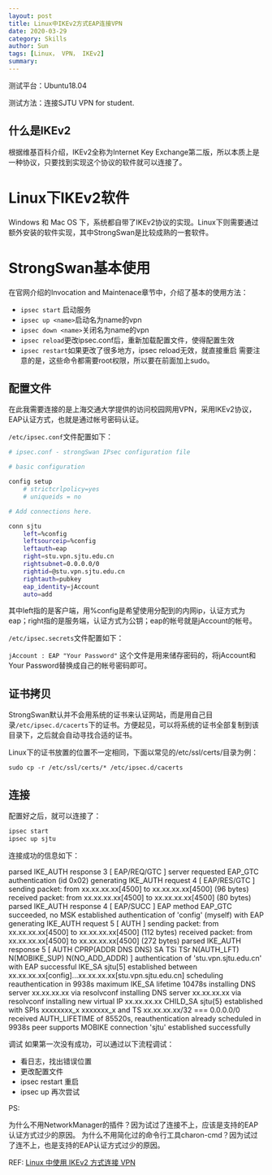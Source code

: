 ```yaml
---
layout: post
title: Linux中IKEv2方式EAP连接VPN
date: 2020-03-29
category: Skills
author: Sun
tags: [Linux， VPN， IKEv2]
summary: 
---
```


测试平台：Ubuntu18.04

测试方法：连接SJTU VPN for student.

## 什么是IKEv2

根据维基百科介绍，IKEv2全称为Internet Key Exchange第二版，所以本质上是一种协议，只要找到实现这个协议的软件就可以连接了。

# Linux下IKEv2软件

Windows 和 Mac OS 下，系统都自带了IKEv2协议的实现。Linux下则需要通过额外安装的软件实现，其中StrongSwan是比较成熟的一套软件。

# StrongSwan基本使用

在官网介绍的Invocation and Maintenace章节中，介绍了基本的使用方法：

- `ipsec start` 启动服务
- `ipsec up <name>`启动名为name的vpn
- `ipsec down <name>`关闭名为name的vpn
- `ipsec reload`更改ipsec.conf后，重新加载配置文件，使得配置生效
- `ipsec restart`如果更改了很多地方，ipsec reload无效，就直接重启
需要注意的是，这些命令都需要root权限，所以要在前面加上sudo。

## 配置文件

在此我需要连接的是上海交通大学提供的访问校园网用VPN，采用IKEv2协议，EAP认证方式，也就是通过帐号密码认证。

`/etc/ipsec.conf`文件配置如下：

```bash
# ipsec.conf - strongSwan IPsec configuration file

# basic configuration

config setup
	# strictcrlpolicy=yes
	# uniqueids = no

# Add connections here.

conn sjtu
	left=%config
	leftsourceip=%config
	leftauth=eap
	right=stu.vpn.sjtu.edu.cn
	rightsubnet=0.0.0.0/0
	rightid=@stu.vpn.sjtu.edu.cn
	rightauth=pubkey
	eap_identity=jAccount
	auto=add
```

其中left指的是客户端，用%config是希望使用分配到的内网ip，认证方式为eap；right指的是服务端，认证方式为公钥；eap的帐号就是jAccount的帐号。

`/etc/ipsec.secrets`文件配置如下：

`jAccount : EAP "Your Password"`
这个文件是用来储存密码的，将jAccount和Your Password替换成自己的帐号密码即可。

## 证书拷贝

StrongSwan默认并不会用系统的证书来认证网站，而是用自己目录`/etc/ipsec.d/cacerts`下的证书。方便起见，可以将系统的证书全部复制到该目录下，之后就会自动寻找合适的证书。

Linux下的证书放置的位置不一定相同，下面以常见的/etc/ssl/certs/目录为例：

`sudo cp -r /etc/ssl/certs/* /etc/ipsec.d/cacerts`

## 连接

配置好之后，就可以连接了：

```bash
ipsec start
ipsec up sjtu
```

连接成功的信息如下：

parsed IKE_AUTH response 3 [ EAP/REQ/GTC ]
server requested EAP_GTC authentication (id 0x02)
generating IKE_AUTH request 4 [ EAP/RES/GTC ]
sending packet: from xx.xx.xx.xx[4500] to xx.xx.xx.xx[4500] (96 bytes)
received packet: from xx.xx.xx.xx[4500] to xx.xx.xx.xx[4500] (80 bytes)
parsed IKE_AUTH response 4 [ EAP/SUCC ]
EAP method EAP_GTC succeeded, no MSK established
authentication of 'config' (myself) with EAP
generating IKE_AUTH request 5 [ AUTH ]
sending packet: from xx.xx.xx.xx[4500] to xx.xx.xx.xx[4500] (112 bytes)
received packet: from xx.xx.xx.xx[4500] to xx.xx.xx.xx[4500] (272 bytes)
parsed IKE_AUTH response 5 [ AUTH CPRP(ADDR DNS DNS) SA TSi TSr N(AUTH_LFT) N(MOBIKE_SUP) N(NO_ADD_ADDR) ]
authentication of 'stu.vpn.sjtu.edu.cn' with EAP successful
IKE_SA sjtu[5] established between xx.xx.xx.xx[config]...xx.xx.xx.xx[stu.vpn.sjtu.edu.cn]
scheduling reauthentication in 9938s
maximum IKE_SA lifetime 10478s
installing DNS server xx.xx.xx.xx via resolvconf
installing DNS server xx.xx.xx.xx via resolvconf
installing new virtual IP xx.xx.xx.xx
CHILD_SA sjtu{5} established with SPIs xxxxxxxx_x xxxxxxx_x and TS xx.xx.xx.xx/32 === 0.0.0.0/0
received AUTH_LIFETIME of 85520s, reauthentication already scheduled in 9938s
peer supports MOBIKE
connection 'sjtu' established successfully

调试
如果第一次没有成功，可以通过以下流程调试：

- 看日志，找出错误位置
- 更改配置文件
- ipsec restart 重启
- ipsec up <name>再次尝试

PS:

为什么不用NetworkManager的插件？因为试过了连接不上，应该是支持的EAP认证方式过少的原因。
为什么不用简化过的命令行工具charon-cmd？因为试过了连不上，也是支持的EAP认证方式过少的原因。

REF: [Linux 中使用 IKEv2 方式连接 VPN](https://jachinshen.github.io/environment/2018/09/26/Linux中IKEv2方式EAP连接VPN.html)